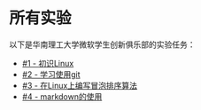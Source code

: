 # 所有实验

以下是华南理工大学微软学生创新俱乐部的实验任务：

- [#1 - 初识Linux](1-introduce-to-linux)
- [#2 - 学习使用git](2-learn-git)
- [#3 - 在Linux上编写冒泡排序算法](3-write-bubble-sort-on-linux)
- [#4 - markdown的使用](4-learn-markdown)


